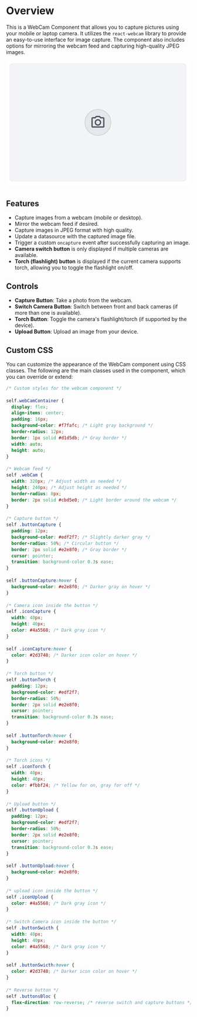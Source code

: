 # Overview

This is a WebCam Component that allows you to capture pictures using your mobile or laptop camera. It utilizes the `react-webcam` library to provide an easy-to-use interface for image capture. The component also includes options for mirroring the webcam feed and capturing high-quality JPEG images.

![WebCam](./public/webCam.png)

## Features

- Capture images from a webcam (mobile or desktop).
- Mirror the webcam feed if desired.
- Capture images in JPEG format with high quality.
- Update a datasource with the captured image file.
- Trigger a custom `oncapture` event after successfully capturing an image.
- **Camera switch button** is only displayed if multiple cameras are available.
- **Torch (flashlight) button** is displayed if the current camera supports torch, allowing you to toggle the flashlight on/off.

## Controls

- **Capture Button**: Take a photo from the webcam.
- **Switch Camera Button**: Switch between front and back cameras (if more than one is available).
- **Torch Button**: Toggle the camera's flashlight/torch (if supported by the device).
- **Upload Button**: Upload an image from your device.

## Custom CSS

You can customize the appearance of the WebCam component using CSS classes. The following are the main classes used in the component, which you can override or extend:

```CSS
/* Custom styles for the webcam component */

self.webCamContainer {
  display: flex;
  align-items: center;
  padding: 16px;
  background-color: #f7fafc; /* Light gray background */
  border-radius: 12px;
  border: 1px solid #d1d5db; /* Gray border */
  width: auto;
  height: auto;
}

/* Webcam feed */
self .webCam {
  width: 320px; /* Adjust width as needed */
  height: 240px; /* Adjust height as needed */
  border-radius: 8px;
  border: 2px solid #cbd5e0; /* Light border around the webcam */
}

/* Capture button */
self .buttonCapture {
  padding: 12px;
  background-color: #edf2f7; /* Slightly darker gray */
  border-radius: 50%; /* Circular button */
  border: 2px solid #e2e8f0; /* Gray border */
  cursor: pointer;
  transition: background-color 0.3s ease;
}

self .buttonCapture:hover {
  background-color: #e2e8f0; /* Darker gray on hover */
}

/* Camera icon inside the button */
self .iconCapture {
  width: 40px;
  height: 40px;
  color: #4a5568; /* Dark gray icon */
}

self .iconCapture:hover {
  color: #2d3748; /* Darker icon color on hover */
}

/* Torch button */
self .buttonTorch {
  padding: 12px;
  background-color: #edf2f7;
  border-radius: 50%;
  border: 2px solid #e2e8f0;
  cursor: pointer;
  transition: background-color 0.3s ease;
}

self .buttonTorch:hover {
  background-color: #e2e8f0;
}

/* Torch icons */
self .iconTorch {
  width: 40px;
  height: 40px;
  color: #fbbf24; /* Yellow for on, gray for off */
}

/* Upload button */
self .buttonUpload {
  padding: 12px;
  background-color: #edf2f7;
  border-radius: 50%;
  border: 2px solid #e2e8f0;
  cursor: pointer;
  transition: background-color 0.3s ease;
}

self .buttonUpload:hover {
  background-color: #e2e8f0;
}

/* upload icon inside the button */
self .iconUpload {
  color: #4a5568; /* Dark gray icon */
}

/* Switch Camera icon inside the button */
self .buttonSwicth {
  width: 40px;
  height: 40px;
  color: #4a5568; /* Dark gray icon */
}

self .buttonSwicth:hover {
  color: #2d3748; /* Darker icon color on hover */
}

/* Reverse button */
self .buttonsBloc {
  flex-direction: row-reverse; /* reverse switch and capture buttons */
}
```
